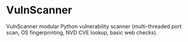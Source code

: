 # VulnScanner
VulnScanner modular Python vulnerability scanner (multi-threaded port scan, OS fingerprinting, NVD CVE lookup, basic web checks).
